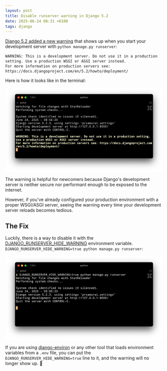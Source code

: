 ```yaml
---
layout: post
title: Disable runserver warning in Django 5.2
date: 2025-06-24 08:31 +0100
tags: django
---
```


[Django 5.2 added a new warning](https://docs.djangoproject.com/en/5.2/releases/5.2/#management-commands) that shows up when you start your development server with `python manage.py runserver`:

```
WARNING: This is a development server. Do not use it in a production setting. Use a production WSGI or ASGI server instead.
For more information on production servers see: https://docs.djangoproject.com/en/5.2/howto/deployment/
```

Here is how it looks like in the terminal:

![Warning in the terminal](/assets/pics/django-5-2-warning.png)

The warning is helpful for newcomers because Django's development server is neither secure nor performant enough to be exposed to the internet.

However, if you've already configured your production environment with a proper WSGI/ASGI server, seeing the warning every time your development server reloads becomes tedious.

## The Fix

Luckily, there is a way to disable it with the [DJANGO_RUNSERVER_HIDE_WARNING](https://docs.djangoproject.com/en/5.2/ref/django-admin/#envvar-DJANGO_RUNSERVER_HIDE_WARNING) environment variable. `DJANGO_RUNSERVER_HIDE_WARNING=true python manage.py runserver`:

![Warning in the terminal fixed](/assets/pics/django-5-2-warning-fixed.png)

If you are using [django-environ](https://django-environ.readthedocs.io/en/latest/) or any other tool that loads environment variables from a `.env` file, you can put the `DJANGO_RUNSERVER_HIDE_WARNING=true` line to it, and the warning will no longer show up. 🎉


